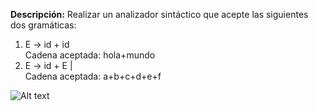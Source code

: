<b>Descripción:</b>
Realizar un analizador sintáctico que acepte las siguientes dos gramáticas:<br>
1) E -> id + id   <br>
    Cadena aceptada: hola+mundo <br>
2) E -> id + E | <id> <br>
    Cadena aceptada: a+b+c+d+e+f <br>

![Alt text](https://github.com/pescamill/Traductores_de_Lenguaje_II/blob/master/Pr%C3%A1cticas/Tarea_3/captura_33.png)
